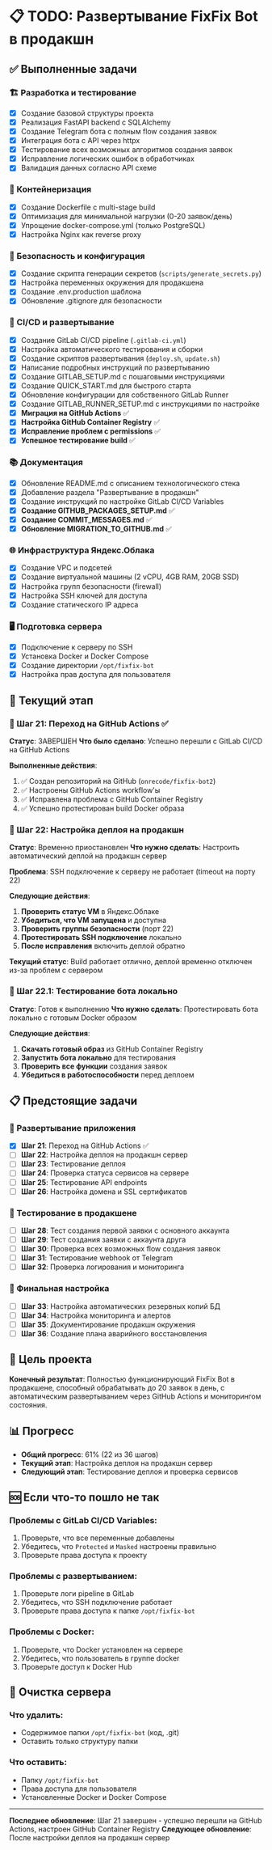 # 📋 TODO: Развертывание FixFix Bot в продакшн

## ✅ Выполненные задачи

### 🏗️ Разработка и тестирование
- [x] Создание базовой структуры проекта
- [x] Реализация FastAPI backend с SQLAlchemy
- [x] Создание Telegram бота с полным flow создания заявок
- [x] Интеграция бота с API через httpx
- [x] Тестирование всех возможных алгоритмов создания заявок
- [x] Исправление логических ошибок в обработчиках
- [x] Валидация данных согласно API схеме

### 🐳 Контейнеризация
- [x] Создание Dockerfile с multi-stage build
- [x] Оптимизация для минимальной нагрузки (0-20 заявок/день)
- [x] Упрощение docker-compose.yml (только PostgreSQL)
- [x] Настройка Nginx как reverse proxy

### 🔐 Безопасность и конфигурация
- [x] Создание скрипта генерации секретов (`scripts/generate_secrets.py`)
- [x] Настройка переменных окружения для продакшена
- [x] Создание .env.production шаблона
- [x] Обновление .gitignore для безопасности

### 🚀 CI/CD и развертывание
- [x] Создание GitLab CI/CD pipeline (`.gitlab-ci.yml`)
- [x] Настройка автоматического тестирования и сборки
- [x] Создание скриптов развертывания (`deploy.sh`, `update.sh`)
- [x] Написание подробных инструкций по развертыванию
- [x] Создание GITLAB_SETUP.md с пошаговыми инструкциями
- [x] Создание QUICK_START.md для быстрого старта
- [x] Обновление конфигурации для собственного GitLab Runner
- [x] Создание GITLAB_RUNNER_SETUP.md с инструкциями по настройке
- [x] **Миграция на GitHub Actions** ✅
- [x] **Настройка GitHub Container Registry** ✅
- [x] **Исправление проблем с permissions** ✅
- [x] **Успешное тестирование build** ✅

### 📚 Документация
- [x] Обновление README.md с описанием технологического стека
- [x] Добавление раздела "Развертывание в продакшн"
- [x] Создание инструкций по настройке GitLab CI/CD Variables
- [x] **Создание GITHUB_PACKAGES_SETUP.md** ✅
- [x] **Создание COMMIT_MESSAGES.md** ✅
- [x] **Обновление MIGRATION_TO_GITHUB.md** ✅

### 🌐 Инфраструктура Яндекс.Облака
- [x] Создание VPC и подсетей
- [x] Создание виртуальной машины (2 vCPU, 4GB RAM, 20GB SSD)
- [x] Настройка групп безопасности (firewall)
- [x] Настройка SSH ключей для доступа
- [x] Создание статического IP адреса

### 🖥️ Подготовка сервера
- [x] Подключение к серверу по SSH
- [x] Установка Docker и Docker Compose
- [x] Создание директории `/opt/fixfix-bot`
- [x] Настройка прав доступа для пользователя

## 🔄 Текущий этап

### 🎯 Шаг 21: Переход на GitHub Actions ✅
**Статус**: ЗАВЕРШЕН
**Что было сделано**: Успешно перешли с GitLab CI/CD на GitHub Actions

**Выполненные действия**:
1. ✅ Создан репозиторий на GitHub (`onrecode/fixfix-bot2`)
2. ✅ Настроены GitHub Actions workflow'ы
3. ✅ Исправлена проблема с GitHub Container Registry
4. ✅ Успешно протестирован build Docker образа

### 🎯 Шаг 22: Настройка деплоя на продакшн
**Статус**: Временно приостановлен
**Что нужно сделать**: Настроить автоматический деплой на продакшн сервер

**Проблема**: SSH подключение к серверу не работает (timeout на порту 22)

**Следующие действия**:
1. **Проверить статус VM** в Яндекс.Облаке
2. **Убедиться, что VM запущена** и доступна
3. **Проверить группы безопасности** (порт 22)
4. **Протестировать SSH подключение** локально
5. **После исправления** включить деплой обратно

**Текущий статус**: Build работает отлично, деплой временно отключен из-за проблем с сервером

### 🎯 Шаг 22.1: Тестирование бота локально
**Статус**: Готов к выполнению
**Что нужно сделать**: Протестировать бота локально с готовым Docker образом

**Следующие действия**:
1. **Скачать готовый образ** из GitHub Container Registry
2. **Запустить бота локально** для тестирования
3. **Проверить все функции** создания заявок
4. **Убедиться в работоспособности** перед деплоем

## 📋 Предстоящие задачи

### 🚀 Развертывание приложения
- [x] **Шаг 21**: Переход на GitHub Actions ✅
- [ ] **Шаг 22**: Настройка деплоя на продакшн сервер
- [ ] **Шаг 23**: Тестирование деплоя
- [ ] **Шаг 24**: Проверка статуса сервисов на сервере
- [ ] **Шаг 25**: Тестирование API endpoints
- [ ] **Шаг 26**: Настройка домена и SSL сертификатов

### 🧪 Тестирование в продакшене
- [ ] **Шаг 28**: Тест создания первой заявки с основного аккаунта
- [ ] **Шаг 29**: Тест создания заявки с аккаунта друга
- [ ] **Шаг 30**: Проверка всех возможных flow создания заявок
- [ ] **Шаг 31**: Тестирование webhook от Telegram
- [ ] **Шаг 32**: Проверка логирования и мониторинга

### 🔧 Финальная настройка
- [ ] **Шаг 33**: Настройка автоматических резервных копий БД
- [ ] **Шаг 34**: Настройка мониторинга и алертов
- [ ] **Шаг 35**: Документирование продакшн окружения
- [ ] **Шаг 36**: Создание плана аварийного восстановления

## 🎯 Цель проекта

**Конечный результат**: Полностью функционирующий FixFix Bot в продакшене, способный обрабатывать до 20 заявок в день, с автоматическим развертыванием через GitHub Actions и мониторингом состояния.

## 📊 Прогресс

- **Общий прогресс**: 61% (22 из 36 шагов)
- **Текущий этап**: Настройка деплоя на продакшн сервер
- **Следующий этап**: Тестирование деплоя и проверка сервисов

## 🆘 Если что-то пошло не так

### Проблемы с GitLab CI/CD Variables:
1. Проверьте, что все переменные добавлены
2. Убедитесь, что `Protected` и `Masked` настроены правильно
3. Проверьте права доступа к проекту

### Проблемы с развертыванием:
1. Проверьте логи pipeline в GitLab
2. Убедитесь, что SSH подключение работает
3. Проверьте права доступа к папке `/opt/fixfix-bot`

### Проблемы с Docker:
1. Проверьте, что Docker установлен на сервере
2. Убедитесь, что пользователь в группе docker
3. Проверьте доступ к Docker Hub

## 🧹 Очистка сервера

### Что удалить:
- Содержимое папки `/opt/fixfix-bot` (код, .git)
- Оставить только структуру папки

### Что оставить:
- Папку `/opt/fixfix-bot`
- Права доступа для пользователя
- Установленные Docker и Docker Compose

---

**Последнее обновление**: Шаг 21 завершен - успешно перешли на GitHub Actions, настроен GitHub Container Registry
**Следующее обновление**: После настройки деплоя на продакшн сервер
